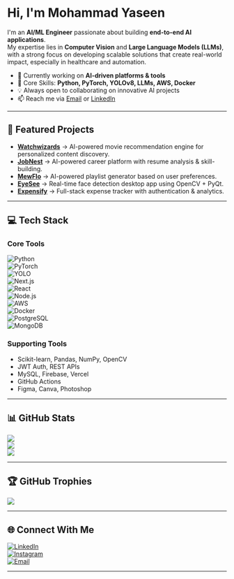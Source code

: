 # Hi, I'm Mohammad Yaseen 

I'm an **AI/ML Engineer** passionate about building **end-to-end AI applications**.  
My expertise lies in **Computer Vision** and **Large Language Models (LLMs)**, with a strong focus on developing scalable solutions that create real-world impact, especially in healthcare and automation.  

- 🔭 Currently working on **AI-driven platforms & tools**  
- 🧠 Core Skills: **Python, PyTorch, YOLOv8, LLMs, AWS, Docker**  
- 💡 Always open to collaborating on innovative AI projects  
- 📫 Reach me via [Email](mailto:yaseenabdulaziz18@gmail.com) or [LinkedIn](https://www.linkedin.com/in/mohammad-yaseen-abdul-aziz/)  

---

## 🚀 Featured Projects  

- **[Watchwizards](https://github.com/yaseenscodemuseum/Watchwizards)** → AI-powered movie recommendation engine for personalized content discovery.  
- **[JobNest](https://github.com/yaseenscodemuseum/JobNest)** → AI-powered career platform with resume analysis & skill-building.  
- **[MewFlo](https://github.com/yaseenscodemuseum/MewFlo)** → AI-powered playlist generator based on user preferences.  
- **[EyeSee](https://github.com/yaseenscodemuseum/EyeSee)** → Real-time face detection desktop app using OpenCV + PyQt.  
- **[Expensify](https://github.com/yaseenscodemuseum/Expensify)** → Full-stack expense tracker with authentication & analytics.  

---

## 💻 Tech Stack  

### Core Tools  
![Python](https://img.shields.io/badge/Python-3776AB?style=for-the-badge&logo=python&logoColor=white)  
![PyTorch](https://img.shields.io/badge/PyTorch-EE4C2C?style=for-the-badge&logo=pytorch&logoColor=white)  
![YOLO](https://img.shields.io/badge/YOLOv8-00FFFF?style=for-the-badge&logo=opencv&logoColor=black)  
![Next.js](https://img.shields.io/badge/Next.js-000000?style=for-the-badge&logo=nextdotjs&logoColor=white)  
![React](https://img.shields.io/badge/React-20232A?style=for-the-badge&logo=react&logoColor=61DAFB)  
![Node.js](https://img.shields.io/badge/Node.js-6DA55F?style=for-the-badge&logo=node.js&logoColor=white)  
![AWS](https://img.shields.io/badge/AWS-232F3E?style=for-the-badge&logo=amazon-aws&logoColor=white)  
![Docker](https://img.shields.io/badge/Docker-2496ED?style=for-the-badge&logo=docker&logoColor=white)  
![PostgreSQL](https://img.shields.io/badge/PostgreSQL-316192?style=for-the-badge&logo=postgresql&logoColor=white)  
![MongoDB](https://img.shields.io/badge/MongoDB-4EA94B?style=for-the-badge&logo=mongodb&logoColor=white)  

### Supporting Tools  
- Scikit-learn, Pandas, NumPy, OpenCV  
- JWT Auth, REST APIs  
- MySQL, Firebase, Vercel  
- GitHub Actions  
- Figma, Canva, Photoshop  

---

## 📊 GitHub Stats  

![](https://github-readme-stats.vercel.app/api?username=yaseenscodemuseum&show_icons=true&theme=blue_navy&hide_border=false)  
![](https://nirzak-streak-stats.vercel.app/?user=yaseenscodemuseum&theme=blue_navy&hide_border=false)  
![](https://github-readme-stats.vercel.app/api/top-langs/?username=yaseenscodemuseum&theme=blue_navy&hide_border=false&layout=compact)  

---

## 🏆 GitHub Trophies  
![](https://github-profile-trophy.vercel.app/?username=yaseenscodemuseum&theme=radical&no-frame=false&no-bg=true&margin-w=4)  

---

## 🌐 Connect With Me  

[![LinkedIn](https://img.shields.io/badge/LinkedIn-%230077B5.svg?logo=linkedin&logoColor=white)](https://linkedin.com/in/mohammad-yaseen-abdul-aziz)  
[![Instagram](https://img.shields.io/badge/Instagram-%23E4405F.svg?logo=Instagram&logoColor=white)](https://www.instagram.com/yaleftonseen/)  
[![Email](https://img.shields.io/badge/Email-D14836?logo=gmail&logoColor=white)](mailto:yaseenabdulaziz18@gmail.com)  

---
